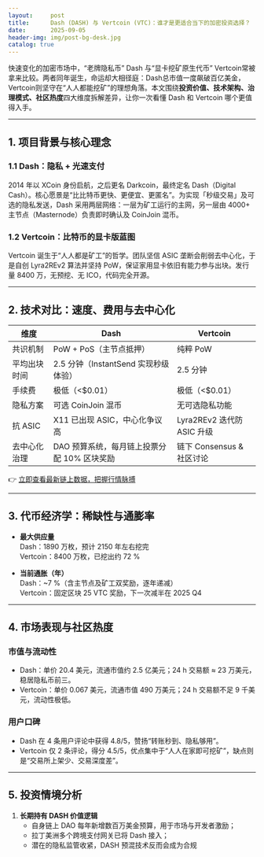 ```yaml
---
layout:     post
title:      Dash (DASH) 与 Vertcoin (VTC)：谁才是更适合当下的加密投资选择？
date:       2025-09-05
header-img: img/post-bg-desk.jpg
catalog: true
---
```


快速变化的加密市场中，“老牌隐私币” Dash 与“显卡挖矿原生代币” Vertcoin常被拿来比较。两者同年诞生，命运却大相径庭：Dash总市值一度飙破百亿美金，Vertcoin则坚守在“人人都能挖矿”的理想角落。本文围绕**投资价值、技术架构、治理模式、社区热度**四大维度拆解差异，让你一次看懂 Dash 和 Vertcoin 哪个更值得入手。

---

## 1. 项目背景与核心理念

### 1.1 Dash：隐私 + 光速支付  
2014 年以 XCoin 身份启航，之后更名 Darkcoin，最终定名 Dash（Digital Cash）。核心愿景是“比比特币更快、更便宜、更匿名”。为实现「秒级交易」及可选的隐私发送，Dash 采用两层网络：一层为矿工运行的主网，另一层由 4000+ 主节点（Masternode）负责即时确认及 CoinJoin 混币。  

### 1.2 Vertcoin：比特币的显卡版蓝图  
Vertcoin 诞生于“人人都是矿工”的哲学。团队坚信 ASIC 垄断会削弱去中心化，于是自创 Lyra2REv2 算法并坚持 PoW，保证家用显卡依旧有能力参与出块。发行量 8400 万，无预挖、无 ICO，代码完全开源。

---

## 2. 技术对比：速度、费用与去中心化

| 维度 | Dash | Vertcoin |
| --- | --- | --- |
| 共识机制 | PoW + PoS（主节点抵押） | 纯粹 PoW |
| 平均出块时间 | 2.5 分钟（InstantSend 实现秒级体验） | 2.5 分钟 |
| 手续费 | 极低（<$0.01） | 极低（<$0.01） |
| 隐私方案 | 可选 CoinJoin 混币 | 无可选隐私功能 |
| 抗 ASIC | X11 已出现 ASIC，中心化争议高 | Lyra2REv2 迭代防 ASIC 升级 |
| 去中心化治理 | DAO 预算系统，每月链上投票分配 10% 区块奖励 | 链下 Consensus & 社区讨论 |

👉 [立即查看最新链上数据，把握行情脉搏](https://okxdog.com/)

---

## 3. 代币经济学：稀缺性与通膨率

- **最大供应量**  
  Dash：1890 万枚，预计 2150 年左右挖完  
  Vertcoin：8400 万枚，已挖出约 72 %  

- **当前通胀（年）**  
  Dash：~7 %（含主节点及矿工双奖励，逐年递减）  
  Vertcoin：固定区块 25 VTC 奖励，下一次减半在 2025 Q4

---

## 4. 市场表现与社区热度

### 市值与流动性  
- Dash：单价 20.4 美元，流通市值约 2.5 亿美元；24 h 交易额 ≈ 23 万美元，稳居隐私币前三。  
- Vertcoin：单价 0.067 美元，流通市值 490 万美元；24 h 交易额不足 9 千美元，流动性极低。

### 用户口碑  
- Dash 在 4 条用户评论中获得 4.8/5，赞扬“转账秒到、隐私够用”。  
- Vertcoin 仅 2 条评论，得分 4.5/5，优点集中于“人人在家即可挖矿”，缺点则是“交易所上架少、交易深度差”。

---

## 5. 投资情境分析

1. **长期持有 DASH 价值逻辑**  
   - 自身链上 DAO 每年新增数百万美金预算，用于市场与开发者激励；  
   - 拉丁美洲多个跨境支付网关已将 Dash 接入；  
   - 潜在的隐私监管收紧，DASH 预混技术反而会成为合规